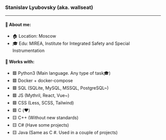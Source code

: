 ### Stanislav Lyubovsky (aka. wallseat)
---
#### 👨 About me:
- 🏠 Location: Moscow
- 🎓 Edu: MIREA, Institute for Integrated Safety and Special Instrumentation

#### 📘 Works with:
- 🟩 Python3 (Main language. Any type of task🎓)
- 🟩 Docker + docker-compose
- 🟩 SQL (SQLite, MySQL, MSSQL, PostgreSQL~)
- 🟩 JS (Mythril, React, Vue~)
- 🟩 CSS (Less, SCSS, Tailwind)
- 🟩 С (♥️)
- 🟨 C++ (Without new standards)
- 🟨 С# (Have some projects)
- 🟨 Java (Same as C #. Used in a couple of projects)

